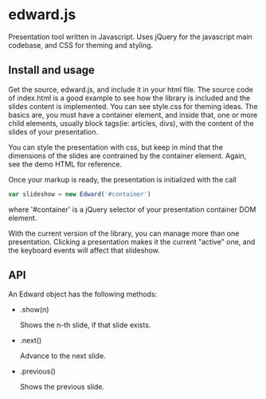 edward.js
=========

Presentation tool written in Javascript. Uses jQuery for the javascript main codebase, and CSS for theming and styling.


Install and usage
-----------------

Get the source, edward.js, and include it in your html file. The source code of index.html is a good example to see how
the library is included and the slides content is implemented. You can see style.css for theming ideas. The basics are,
you must have a container element, and inside that, one or more child elements, usually block tags(ie: articles, divs), with the content of the slides of your presentation.

You can style the presentation with css, but keep in mind that the dimensions of the slides are contrained by the container element. Again, see the demo HTML for reference.

Once your markup is ready, the presentation is initialized with the call

```javascript
var slideshow = new Edward('#container')
```

where '#container' is a jQuery selector of your presentation container DOM element.

With the current version of the library, you can manage more than one presentation. Clicking a presentation makes it the current "active" one, and the keyboard events will affect that slideshow.

API
---

An Edward object has the following methods:

* .show(n) 

  Shows the n-th slide, if that slide exists.

* .next()

  Advance to the next slide.

* .previous()

  Shows the previous slide.

